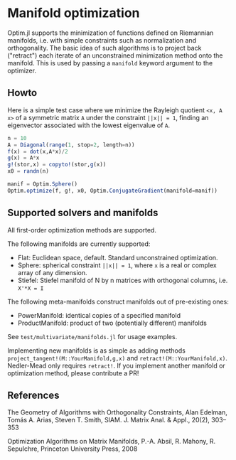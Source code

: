 # Manifold optimization
Optim.jl supports the minimization of functions defined on Riemannian manifolds, i.e. with simple constraints such as normalization and orthogonality. The basic idea of such algorithms is to project back ("retract") each iterate of an unconstrained minimization method onto the manifold. This is used by passing a `manifold` keyword argument to the optimizer.

## Howto
Here is a simple test case where we minimize the Rayleigh quotient `<x, A x>` of a symmetric matrix `A` under the constraint `||x|| = 1`, finding an eigenvector associated with the lowest eigenvalue of `A`.
```julia
n = 10
A = Diagonal(range(1, stop=2, length=n))
f(x) = dot(x,A*x)/2
g(x) = A*x
g!(stor,x) = copyto!(stor,g(x))
x0 = randn(n)

manif = Optim.Sphere()
Optim.optimize(f, g!, x0, Optim.ConjugateGradient(manifold=manif))
```

## Supported solvers and manifolds
All first-order optimization methods are supported.

The following manifolds are currently supported:
* Flat: Euclidean space, default. Standard unconstrained optimization.
* Sphere: spherical constraint `||x|| = 1`, where `x` is a real or complex array of any dimension.
* Stiefel: Stiefel manifold of N by n matrices with orthogonal columns, i.e. `X'*X = I`

The following meta-manifolds construct manifolds out of pre-existing ones:
* PowerManifold: identical copies of a specified manifold
* ProductManifold: product of two (potentially different) manifolds

See `test/multivariate/manifolds.jl` for usage examples.

Implementing new manifolds is as simple as adding methods `project_tangent!(M::YourManifold,g,x)` and `retract!(M::YourManifold,x)`.  Nedler-Mead only requires `retract!`. If you implement another manifold or optimization method, please contribute a PR!

## References
The Geometry of Algorithms with Orthogonality Constraints, Alan Edelman, Tomás A. Arias, Steven T. Smith, SIAM. J. Matrix Anal. & Appl., 20(2), 303–353

Optimization Algorithms on Matrix Manifolds, P.-A. Absil, R. Mahony, R. Sepulchre, Princeton University Press, 2008
